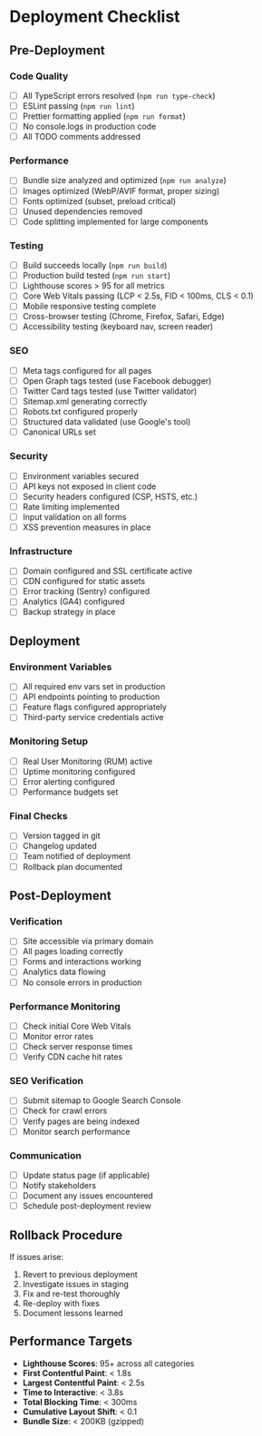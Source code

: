 # Deployment Checklist

## Pre-Deployment

### Code Quality
- [ ] All TypeScript errors resolved (`npm run type-check`)
- [ ] ESLint passing (`npm run lint`)
- [ ] Prettier formatting applied (`npm run format`)
- [ ] No console.logs in production code
- [ ] All TODO comments addressed

### Performance
- [ ] Bundle size analyzed and optimized (`npm run analyze`)
- [ ] Images optimized (WebP/AVIF format, proper sizing)
- [ ] Fonts optimized (subset, preload critical)
- [ ] Unused dependencies removed
- [ ] Code splitting implemented for large components

### Testing
- [ ] Build succeeds locally (`npm run build`)
- [ ] Production build tested (`npm run start`)
- [ ] Lighthouse scores > 95 for all metrics
- [ ] Core Web Vitals passing (LCP < 2.5s, FID < 100ms, CLS < 0.1)
- [ ] Mobile responsive testing complete
- [ ] Cross-browser testing (Chrome, Firefox, Safari, Edge)
- [ ] Accessibility testing (keyboard nav, screen reader)

### SEO
- [ ] Meta tags configured for all pages
- [ ] Open Graph tags tested (use Facebook debugger)
- [ ] Twitter Card tags tested (use Twitter validator)
- [ ] Sitemap.xml generating correctly
- [ ] Robots.txt configured properly
- [ ] Structured data validated (use Google's tool)
- [ ] Canonical URLs set

### Security
- [ ] Environment variables secured
- [ ] API keys not exposed in client code
- [ ] Security headers configured (CSP, HSTS, etc.)
- [ ] Rate limiting implemented
- [ ] Input validation on all forms
- [ ] XSS prevention measures in place

### Infrastructure
- [ ] Domain configured and SSL certificate active
- [ ] CDN configured for static assets
- [ ] Error tracking (Sentry) configured
- [ ] Analytics (GA4) configured
- [ ] Backup strategy in place

## Deployment

### Environment Variables
- [ ] All required env vars set in production
- [ ] API endpoints pointing to production
- [ ] Feature flags configured appropriately
- [ ] Third-party service credentials active

### Monitoring Setup
- [ ] Real User Monitoring (RUM) active
- [ ] Uptime monitoring configured
- [ ] Error alerting configured
- [ ] Performance budgets set

### Final Checks
- [ ] Version tagged in git
- [ ] Changelog updated
- [ ] Team notified of deployment
- [ ] Rollback plan documented

## Post-Deployment

### Verification
- [ ] Site accessible via primary domain
- [ ] All pages loading correctly
- [ ] Forms and interactions working
- [ ] Analytics data flowing
- [ ] No console errors in production

### Performance Monitoring
- [ ] Check initial Core Web Vitals
- [ ] Monitor error rates
- [ ] Check server response times
- [ ] Verify CDN cache hit rates

### SEO Verification
- [ ] Submit sitemap to Google Search Console
- [ ] Check for crawl errors
- [ ] Verify pages are being indexed
- [ ] Monitor search performance

### Communication
- [ ] Update status page (if applicable)
- [ ] Notify stakeholders
- [ ] Document any issues encountered
- [ ] Schedule post-deployment review

## Rollback Procedure

If issues arise:
1. Revert to previous deployment
2. Investigate issues in staging
3. Fix and re-test thoroughly
4. Re-deploy with fixes
5. Document lessons learned

## Performance Targets

- **Lighthouse Scores**: 95+ across all categories
- **First Contentful Paint**: < 1.8s
- **Largest Contentful Paint**: < 2.5s
- **Time to Interactive**: < 3.8s
- **Total Blocking Time**: < 300ms
- **Cumulative Layout Shift**: < 0.1
- **Bundle Size**: < 200KB (gzipped)